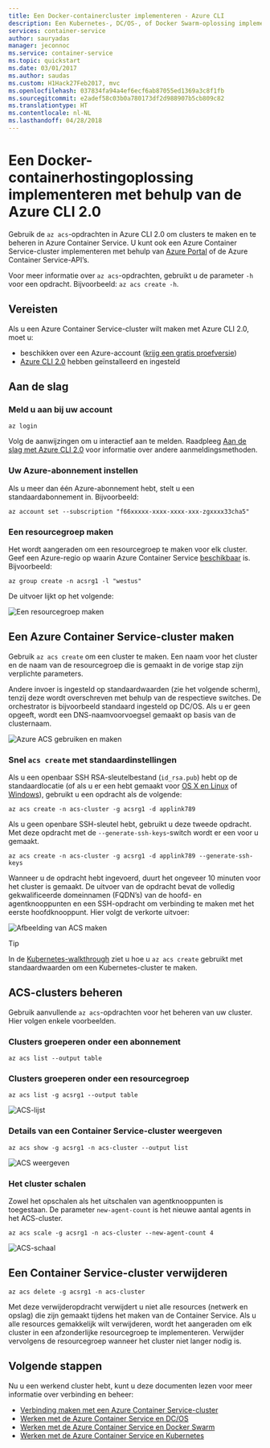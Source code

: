 ```yaml
---
title: Een Docker-containercluster implementeren - Azure CLI
description: Een Kubernetes-, DC/OS-, of Docker Swarm-oplossing implementeren in Azure Container Service met behulp van de Azure CLI 2.0
services: container-service
author: sauryadas
manager: jeconnoc
ms.service: container-service
ms.topic: quickstart
ms.date: 03/01/2017
ms.author: saudas
ms.custom: H1Hack27Feb2017, mvc
ms.openlocfilehash: 037834fa94a4ef6ecf6ab87055ed1369a3c8f1fb
ms.sourcegitcommit: e2adef58c03b0a780173df2d988907b5cb809c82
ms.translationtype: HT
ms.contentlocale: nl-NL
ms.lasthandoff: 04/28/2018
---
```

# <a name="deploy-a-docker-container-hosting-solution-using-the-azure-cli-20"></a>Een Docker-containerhostingoplossing implementeren met behulp van de Azure CLI 2.0

Gebruik de `az acs`-opdrachten in Azure CLI 2.0 om clusters te maken en te beheren in Azure Container Service. U kunt ook een Azure Container Service-cluster implementeren met behulp van [Azure Portal](container-service-deployment.md) of de Azure Container Service-API’s.

Voor meer informatie over `az acs`-opdrachten, gebruikt u de parameter `-h` voor een opdracht. Bijvoorbeeld: `az acs create -h`.



## <a name="prerequisites"></a>Vereisten
Als u een Azure Container Service-cluster wilt maken met Azure CLI 2.0, moet u:
* beschikken over een Azure-account ([krijg een gratis proefversie](https://azure.microsoft.com/pricing/free-trial/))
* [Azure CLI 2.0](/cli/azure/install-az-cli2) hebben geïnstalleerd en ingesteld

## <a name="get-started"></a>Aan de slag 
### <a name="log-in-to-your-account"></a>Meld u aan bij uw account
```azurecli
az login 
```

Volg de aanwijzingen om u interactief aan te melden. Raadpleeg [Aan de slag met Azure CLI 2.0](/cli/azure/get-started-with-az-cli2) voor informatie over andere aanmeldingsmethoden.

### <a name="set-your-azure-subscription"></a>Uw Azure-abonnement instellen

Als u meer dan één Azure-abonnement hebt, stelt u een standaardabonnement in. Bijvoorbeeld:

```
az account set --subscription "f66xxxxx-xxxx-xxxx-xxx-zgxxxx33cha5"
```


### <a name="create-a-resource-group"></a>Een resourcegroep maken
Het wordt aangeraden om een resourcegroep te maken voor elk cluster. Geef een Azure-regio op waarin Azure Container Service [beschikbaar](https://azure.microsoft.com/regions/services/) is. Bijvoorbeeld:

```azurecli
az group create -n acsrg1 -l "westus"
```
De uitvoer lijkt op het volgende:

![Een resourcegroep maken](./media/container-service-create-acs-cluster-cli/rg-create.png)


## <a name="create-an-azure-container-service-cluster"></a>Een Azure Container Service-cluster maken

Gebruik `az acs create` om een cluster te maken.
Een naam voor het cluster en de naam van de resourcegroep die is gemaakt in de vorige stap zijn verplichte parameters. 

Andere invoer is ingesteld op standaardwaarden (zie het volgende scherm), tenzij deze wordt overschreven met behulp van de respectieve switches. De orchestrator is bijvoorbeeld standaard ingesteld op DC/OS. Als u er geen opgeeft, wordt een DNS-naamvoorvoegsel gemaakt op basis van de clusternaam.

![Azure ACS gebruiken en maken](./media/container-service-create-acs-cluster-cli/create-help.png)


### <a name="quick-acs-create-using-defaults"></a>Snel `acs create` met standaardinstellingen
Als u een openbaar SSH RSA-sleutelbestand (`id_rsa.pub`) hebt op de standaardlocatie (of als u er een hebt gemaakt voor [OS X en Linux](../../virtual-machines/linux/mac-create-ssh-keys.md) of [Windows](../../virtual-machines/linux/ssh-from-windows.md)), gebruikt u een opdracht als de volgende:

```azurecli
az acs create -n acs-cluster -g acsrg1 -d applink789
```
Als u geen openbare SSH-sleutel hebt, gebruikt u deze tweede opdracht. Met deze opdracht met de `--generate-ssh-keys`-switch wordt er een voor u gemaakt.

```azurecli
az acs create -n acs-cluster -g acsrg1 -d applink789 --generate-ssh-keys
```

Wanneer u de opdracht hebt ingevoerd, duurt het ongeveer 10 minuten voor het cluster is gemaakt. De uitvoer van de opdracht bevat de volledig gekwalificeerde domeinnamen (FQDN’s) van de hoofd- en agentknooppunten en een SSH-opdracht om verbinding te maken met het eerste hoofdknooppunt. Hier volgt de verkorte uitvoer:

![Afbeelding van ACS maken](./media/container-service-create-acs-cluster-cli/cluster-create.png)

> [!TIP]
> In de [Kubernetes-walkthrough](../kubernetes/container-service-kubernetes-walkthrough.md) ziet u hoe u `az acs create` gebruikt met standaardwaarden om een Kubernetes-cluster te maken.
>

## <a name="manage-acs-clusters"></a>ACS-clusters beheren

Gebruik aanvullende `az acs`-opdrachten voor het beheren van uw cluster. Hier volgen enkele voorbeelden.

### <a name="list-clusters-under-a-subscription"></a>Clusters groeperen onder een abonnement

```azurecli
az acs list --output table
```

### <a name="list-clusters-in-a-resource-group"></a>Clusters groeperen onder een resourcegroep

```azurecli
az acs list -g acsrg1 --output table
```

![ACS-lijst](./media/container-service-create-acs-cluster-cli/acs-list.png)


### <a name="display-details-of-a-container-service-cluster"></a>Details van een Container Service-cluster weergeven

```azurecli
az acs show -g acsrg1 -n acs-cluster --output list
```

![ACS weergeven](./media/container-service-create-acs-cluster-cli/acs-show.png)


### <a name="scale-the-cluster"></a>Het cluster schalen
Zowel het opschalen als het uitschalen van agentknooppunten is toegestaan. De parameter `new-agent-count` is het nieuwe aantal agents in het ACS-cluster.

```azurecli
az acs scale -g acsrg1 -n acs-cluster --new-agent-count 4
```

![ACS-schaal](./media/container-service-create-acs-cluster-cli/acs-scale.png)

## <a name="delete-a-container-service-cluster"></a>Een Container Service-cluster verwijderen
```azurecli
az acs delete -g acsrg1 -n acs-cluster 
```
Met deze verwijderopdracht verwijdert u niet alle resources (netwerk en opslag) die zijn gemaakt tijdens het maken van de Container Service. Als u alle resources gemakkelijk wilt verwijderen, wordt het aangeraden om elk cluster in een afzonderlijke resourcegroep te implementeren. Verwijder vervolgens de resourcegroep wanneer het cluster niet langer nodig is.

## <a name="next-steps"></a>Volgende stappen
Nu u een werkend cluster hebt, kunt u deze documenten lezen voor meer informatie over verbinding en beheer:

* [Verbinding maken met een Azure Container Service-cluster](../container-service-connect.md)
* [Werken met de Azure Container Service en DC/OS](container-service-mesos-marathon-rest.md)
* [Werken met de Azure Container Service en Docker Swarm](container-service-docker-swarm.md)
* [Werken met de Azure Container Service en Kubernetes](../kubernetes/container-service-kubernetes-walkthrough.md)
